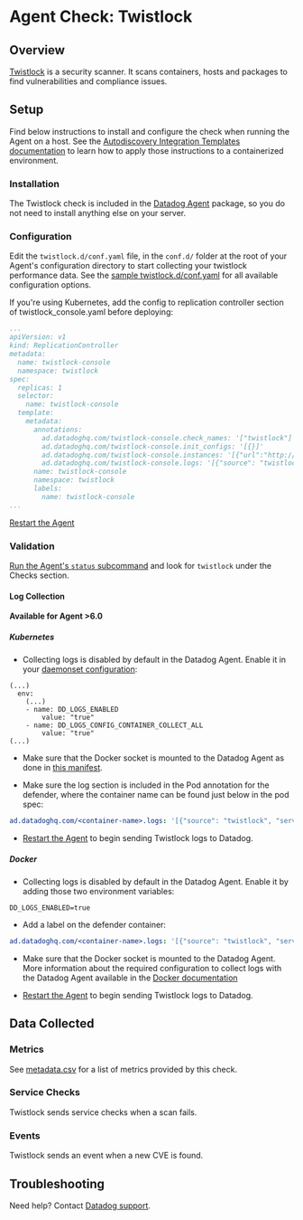 # Agent Check: Twistlock

## Overview

[Twistlock][1] is a security scanner. It scans containers, hosts and packages to find vulnerabilities and compliance issues.

## Setup

Find below instructions to install and configure the check when running the Agent on a host. See the [Autodiscovery Integration Templates documentation][2] to learn how to apply those instructions to a containerized environment.

### Installation

The Twistlock check is included in the [Datadog Agent][3] package, so you do not need to install anything else on your server.

### Configuration

Edit the `twistlock.d/conf.yaml` file, in the `conf.d/` folder at the root of your Agent's configuration directory to start collecting your twistlock performance data. See the [sample twistlock.d/conf.yaml][3] for all available configuration options.

If you're using Kubernetes, add the config to replication controller section of twistlock_console.yaml before deploying:

```yaml
...
apiVersion: v1
kind: ReplicationController
metadata:
  name: twistlock-console
  namespace: twistlock
spec:
  replicas: 1
  selector:
    name: twistlock-console
  template:
    metadata:
      annotations:
        ad.datadoghq.com/twistlock-console.check_names: '["twistlock"]'
        ad.datadoghq.com/twistlock-console.init_configs: '[{}]'
        ad.datadoghq.com/twistlock-console.instances: '[{"url":"http://%%host%%:8083", "username":"USERNAME", "password": "PASSWORD"}]'
        ad.datadoghq.com/twistlock-console.logs: '[{"source": "twistlock", "service": "twistlock"}]'
      name: twistlock-console
      namespace: twistlock
      labels:
        name: twistlock-console
...
```


[Restart the Agent][4]

### Validation

[Run the Agent's `status` subcommand][5] and look for `twistlock` under the Checks section.

#### Log Collection

**Available for Agent >6.0**

##### Kubernetes

* Collecting logs is disabled by default in the Datadog Agent. Enable it in your [daemonset configuration][6]:

```
(...)
  env:
    (...)
    - name: DD_LOGS_ENABLED
        value: "true"
    - name: DD_LOGS_CONFIG_CONTAINER_COLLECT_ALL
        value: "true"
(...)
```

* Make sure that the Docker socket is mounted to the Datadog Agent as done in [this manifest][7].

* Make sure the log section is included in the Pod annotation for the defender, where the container name can be found just below in the pod spec:

```yaml
ad.datadoghq.com/<container-name>.logs: '[{"source": "twistlock", "service": "twistlock"}]'
```

* [Restart the Agent][4] to begin sending Twistlock logs to Datadog.

##### Docker

* Collecting logs is disabled by default in the Datadog Agent. Enable it by adding those two environment variables:

```
DD_LOGS_ENABLED=true
```

* Add a label on the defender container:

```yaml
ad.datadoghq.com/<container-name>.logs: '[{"source": "twistlock", "service": "twistlock"}]'
```

* Make sure that the Docker socket is mounted to the Datadog Agent. More information about the required configuration to collect logs with the Datadog Agent available in the [Docker documentation][8]

* [Restart the Agent][4] to begin sending Twistlock logs to Datadog.

## Data Collected

### Metrics

See [metadata.csv][9] for a list of metrics provided by this check.

### Service Checks

Twistlock sends service checks when a scan fails.

### Events

Twistlock sends an event when a new CVE is found.

## Troubleshooting

Need help? Contact [Datadog support][10].

[1]: https://www.twistlock.com
[2]: https://docs.datadoghq.com/agent/autodiscovery/integrations
[3]: https://github.com/DataDog/integrations-core/blob/master/twistlock/datadog_checks/twistlock/data/conf.yaml.example
[4]: https://docs.datadoghq.com/agent/guide/agent-commands/?tab=agentv6#start-stop-and-restart-the-agent
[5]: https://docs.datadoghq.com/agent/guide/agent-commands/?tab=agentv6#agent-status-and-information
[6]: https://docs.datadoghq.com/agent/kubernetes/daemonset_setup/#log-collection
[7]: https://docs.datadoghq.com/agent/kubernetes/daemonset_setup/#create-manifest
[8]: https://docs.datadoghq.com/logs/log_collection/docker/?tab=containerinstallation
[9]: https://github.com/DataDog/integrations-core/blob/master/twistlock/metadata.csv
[10]: https://docs.datadoghq.com/help
